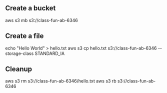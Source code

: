 ## Create a bucket

aws s3 mb s3://class-fun-ab-6346

## Create a file

echo "Hello World" > hello.txt
aws s3 cp hello.txt s3://class-fun-ab-6346 --storage-class STANDARD_IA
 
## Cleanup

aws s3 rm s3://class-fun-ab-6346/hello.txt
aws s3 rb s3://class-fun-ab-6346